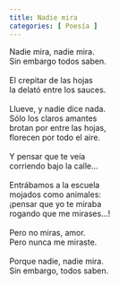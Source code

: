 ```yaml
---
title: Nadie mira
categories: [ Poesía ]
---
```


Nadie mira, nadie mira. <br>
Sin embargo todos saben.<br><br>
El crepitar de las hojas<br>
la delató entre los sauces.<br><br>
Llueve, y nadie dice nada.<br>
Sólo los claros amantes<br>
brotan por entre las hojas,<br>
florecen por todo el aire.<br><br>
Y pensar que te veía<br>
corriendo bajo la calle…<br><br>
Entrábamos a la escuela<br>
mojados como animales:<br>
¡pensar que yo te miraba<br>
rogando que me mirases…!<br><br>
Pero no miras, amor.<br>
Pero nunca me miraste.<br><br>
Porque nadie, nadie mira.<br>
Sin embargo, todos saben.

